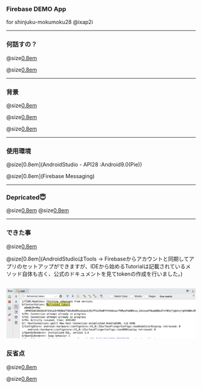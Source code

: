 ### Firebase DEMO App

for shinjuku-mokumoku28 @ixap2i

---

### 何話すの？


@size[0.8em](Firebaseのデモを触っていて全然再現ができなかった話)

@size[0.8em](公式のGithubを読んでいてもわからないことは往往にしてある😇)

---

### 背景
@size[0.8em](ZOZOの中の方の記事を拝見して、「やっぱFirebaseいけてるやん…」という漠然とした理由から)

@size[0.8em](https://qiita.com/tomohito_takahashi/items/fea4a931ad1734585d1c)


@size[0.8em](とにかくなんでもいいからAndroidベースで何か作りたかった)


---

### 使用環境

@size[0.8em](AndroidStudio - API28 :Android9.0(Pie))

@size[0.8em](Firebase Messaging)


---

### Depricated😇

@size[0.8em](安易にcloneしたリポジトリを動かしてみようとしたらDDeprecarted(古いデモ)で動かそうと四苦八苦する)
@size[0.8em](公式にクイックスタートのデモがあったが、やりたい事のリポジトリを見つけるのに時間がかかった)



---


### できた事

@size[0.8em](結局1からプロジェクトをスタートし、FirebaseのインスタンスIDを取得して環境構築しました)

@size[0.8em](AndroidStudioはTools -> Firebaseからアカウントと同期してアプリのセットアップができますが、IDEから始めるTutorialは記載されているメソッド自体も古く、公式のドキュメントを見てtokenの作成を行いました。)

![本日の成果？](token.png)
---


### 反省点

@size[0.8em](先にFirebaseプロジェクト内のドキュメントを参照していれば苦労はしなかった…)

@size[0.8em](手よりも目を動かした方がいい時もある😇)
